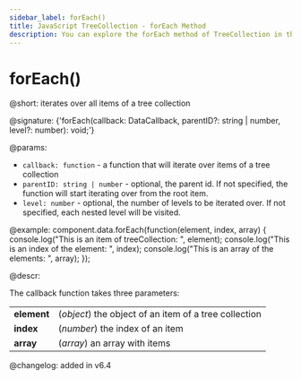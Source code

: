 ```yaml
---
sidebar_label: forEach()
title: JavaScript TreeCollection - forEach Method 
description: You can explore the forEach method of TreeCollection in the documentation of the DHTMLX JavaScript UI library. Browse developer guides and API reference, try out code examples and live demos, and download a free 30-day evaluation version of DHTMLX Suite.
---
```


# forEach()

@short: iterates over all items of a tree collection

@signature: {'forEach(callback: DataCallback<T>, parentID?: string | number, level?: number): void;'}

@params:
- `callback: function` - a function that will iterate over items of a tree collection
- `parentID: string | number` - optional, the parent id. If not specified, the function will start iterating over from the root item.
- `level: number` - optional, the number of levels to be iterated over. If not specified, each nested level will be visited.

@example:
component.data.forEach(function(element, index, array) {
    console.log("This is an item of treeCollection: ", element);
    console.log("This is an index of the element: ", index);
    console.log("This is an array of the elements: ", array);
});

@descr:

The callback function takes three parameters:

<table>
	<tbody>
        <tr>
			<td><b>element</b></td>
			<td>(<i>object</i>) the object of an item of a tree collection</td>
		</tr>
        <tr>
			<td><b>index</b></td>
			<td>(<i>number</i>) the index of an item</td>
		</tr>
        <tr>
			<td><b>array</b></td>
			<td>(<i>array</i>) an array with items</td>
		</tr>
    </tbody>
</table>

@changelog: added in v6.4
